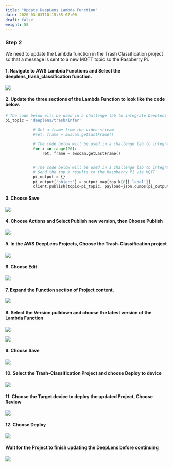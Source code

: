 ```yaml
---
title: "Update DeepLens Lambda Function"
date: 2020-03-03T10:15:55-07:00
draft: false
weight: 58
---
```

### Step 2 

We need to update the Lambda function in the Trash Classification project so that a message is sent to a new MQTT topic so the Raspberry Pi.  

#### 1.	Navigate to AWS Lambda Functions and Select the deeplens_trash_classification function.

![](/images/400_advanced/410_build_a_custom_ml/416_connect_iot/416b_update_deeplens_lambda/416b_step1_choose_lambda.png)


#### 2.	Update the three sections of the Lambda Function to look like the code below.

```python
# The code below will be used in a challenge lab to integrate DeepLens with a Raspberry Pi
pi_topic = 'deeplens/trash/infer'
```

```python
            # Get a frame from the video stream
            #ret, frame = awscam.getLastFrame()
 
            # The code below will be used in a challenge lab to integrate DeepLens with a Raspberry Pi
            for x in range(20):
                ret, frame = awscam.getLastFrame()
```

```python

            # The code below will be used in a challenge lab to integrate DeepLens with a Raspberry Pi
            # Send the top k results to the Raspberry Pi via MQTT
            pi_output = {}
            pi_output['object'] = output_map[top_k[0]['label']]
            client.publish(topic=pi_topic, payload=json.dumps(pi_output))
```


#### 3.	Choose Save

![](/images/400_advanced/410_build_a_custom_ml/416_connect_iot/416b_update_deeplens_lambda/416b_step3_save_updated_lambda.png)

#### 4.	Choose Actions and Select Publish new version, then Choose Publish

![](/images/400_advanced/410_build_a_custom_ml/416_connect_iot/416b_update_deeplens_lambda/416b_step4_publish_new_version.png)


#### 5.	In the AWS DeepLens Projects, Choose the Trash-Classification project

![](/images/400_advanced/410_build_a_custom_ml/416_connect_iot/416b_update_deeplens_lambda/416b_step5_dl_project_choose.png)

#### 6.	Choose Edit

![](/images/400_advanced/410_build_a_custom_ml/416_connect_iot/416b_update_deeplens_lambda/416b_step6_dl_project_edit.png)

#### 7.	Expand the Function section of Project content.

![](/images/400_advanced/410_build_a_custom_ml/416_connect_iot/416b_update_deeplens_lambda/416b_step7_dl_project_expand.png)

#### 8. Select the Version pulldown and choose the latest version of the Lambda Function

![](/images/400_advanced/410_build_a_custom_ml/416_connect_iot/416b_update_deeplens_lambda/416b_step8_dl_project_version_pulldown.png)

![](/images/400_advanced/410_build_a_custom_ml/416_connect_iot/416b_update_deeplens_lambda/416b_step8_dl_project_version_pulldown_select.png)


#### 9. Choose Save
![](/images/400_advanced/410_build_a_custom_ml/416_connect_iot/416b_update_deeplens_lambda/416b_step9_dl_project_save.png)


#### 10. Select the Trash-Classification Project and choose Deploy to device
![](/images/400_advanced/410_build_a_custom_ml/416_connect_iot/416b_update_deeplens_lambda/416b_step10_dl_choose_project.png)


#### 11. Choose the Target device to deploy the updated Project, Choose Review
![](/images/400_advanced/410_build_a_custom_ml/416_connect_iot/416b_update_deeplens_lambda/416b_step11_dl_project_choose_target.png)


#### 12. Choose Deploy
![](/images/400_advanced/410_build_a_custom_ml/416_connect_iot/416b_update_deeplens_lambda/416b_step12_dl_project_choose_deploy.png)


#### Wait for the Project to finish updating the DeepLens before continuing
![](/images/400_advanced/410_build_a_custom_ml/416_connect_iot/416b_update_deeplens_lambda/416b_step14_dl_project_deployed.png)


